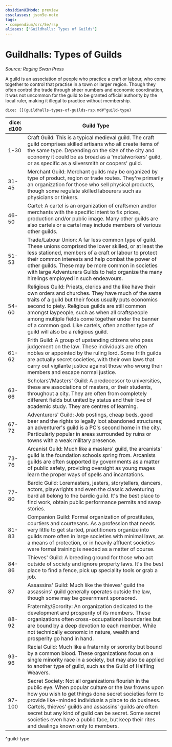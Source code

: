 ```yaml
---
obsidianUIMode: preview
cssclasses: json5e-note
tags:
- compendium/src/5e/rsp
aliases: ["Guildhalls: Types of Guilds"]
---
```

# Guildhalls: Types of Guilds
*Source: Raging Swan Press* 

A guild is an association of people who practice a craft or labour, who come together to control that practise in a town or larger region. Though they often control the trade through sheer numbers and economic coordination, it was not uncommon for the guild to be granted official authority by the local ruler, making it illegal to practice without membership.

`dice: [](guildhalls-types-of-guilds-rsp.md#^guild-type)`

| dice: d100 | Guild Type |
|------------|------------|
| 1-30 | Craft Guild: This is a typical medieval guild. The craft guild comprises skilled artisans who all create items of the same type. Depending on the size of the city and economy it could be as broad as a 'metalworkers' guild, or as specific as a silversmith or coopers' guild. |
| 31-45 | Merchant Guild: Merchant guilds may be organized by type of product, region or trade routes. They're primarily an organization for those who sell physical products, though some regulate skilled labourers such as physicians or tinkers. |
| 46-50 | Cartel: A cartel is an organization of craftsmen and/or merchants with the specific intent to fix prices, production and/or public image. Many other guilds are also cartels or a cartel may include members of various other guilds. |
| 51-53 | Trade/Labour Union: A far less  common type of guild. These unions comprised the lower skilled, or at least the less stationed, members of a craft or labour to protect their common interests and help combat the power of other guilds. These may be more common in societies with large Adventurers Guilds to help organize the many hirelings employed in such endeavours. |
| 54-60 | Religious Guild: Priests, clerics and the like have their own orders and churches. They have much of the same traits of a guild but their focus usually puts economics second to piety. Religious guilds are still common amongst laypeople, such as when all craftspeople among multiple fields come together under the banner of a common god. Like cartels, often another type of guild will also be a religious guild. |
| 61-62 | Frith Guild: A group of upstanding citizens who pass judgement on the law. These individuals are often nobles or appointed by the ruling lord. Some frith guilds are actually secret societies, with their own laws that carry out vigilante justice against those who wrong their members and escape normal justice. |
| 63-66 | Scholars'/Masters' Guild: A predecessor to universities, these are associations of masters, or their students, throughout a city. They are often from completely different fields but united by status and their love of academic study. They are centres of learning. |
| 67-72 | Adventurers' Guild: Job postings, cheap beds, good beer and the rights to legally loot abandoned structures; an adventurer's guild is a PC's second home in the city. Particularly popular in areas surrounded by ruins or towns with a weak military presence. |
| 73-76 | Arcanist Guild: Much like a masters' guild, the arcanists' guild is the foundation schools spring from. Arcanists guilds are often supported by governments as a matter of public safety, providing oversight as young mages learn the proper ways of spells and incantations.  |
| 77-80 | Bardic Guild: Loremasters, jesters, storytellers, dancers, actors, playwrights and even the classic adventuring bard all belong to the bardic guild. It's the best place to find work, obtain public performance permits and swap stories.  |
| 81-83 | Companion Guild: Formal organization of prostitutes, courtiers and courtesans. As a profession that needs very little to get started, practitioners organize into guilds more often in large societies with minimal laws, as a means of protection, or in heavily affluent societies were formal training is needed as a matter of course.  |
| 84-86 | Thieves' Guild: A breeding ground for those who act outside of society and ignore property laws. It's the best place to find a fence, pick up speciality tools or grab a job.  |
| 87 | Assassins' Guild: Much like the thieves' guild the assassins' guild generally operates outside the law, though some may be government sponsored.  |
| 88-92 | Fraternity/Sorority: An organization dedicated to the development and prosperity of its members. These organizations often cross-occupational boundaries but are bound by a deep devotion to each member. While not technically economic in nature, wealth and prosperity go hand in hand.  |
| 93-96 | Racial Guild: Much like a fraternity or sorority but bound by a common blood. These organizations focus on a single minority race in a society, but may also be applied to another type of guild, such as the Guild of Halfling Weavers.  |
| 97-100 | Secret Society: Not all organizations flourish in the public eye. When popular culture or the law frowns upon how you wish to get things done secret societies form to provide like-minded individuals a place to do business. Cartels, thieves' guilds and assassins' guilds are often secret but any kind of guild can be secret. Some secret societies even have a public face, but keep their rites and dealings known only to members.  |
^guild-type